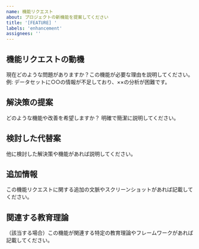 ```yaml
---
name: 機能リクエスト
about: プロジェクトの新機能を提案してください
title: '[FEATURE] '
labels: 'enhancement'
assignees: ''
---
```


## 機能リクエストの動機
現在どのような問題がありますか？この機能が必要な理由を説明してください。
例: データセットに○○の情報が不足しており、××の分析が困難です。

## 解決策の提案
どのような機能や改善を希望しますか？
明確で簡潔に説明してください。

## 検討した代替案
他に検討した解決策や機能があれば説明してください。

## 追加情報
この機能リクエストに関する追加の文脈やスクリーンショットがあれば記載してください。

## 関連する教育理論
（該当する場合）この機能が関連する特定の教育理論やフレームワークがあれば記載してください。
